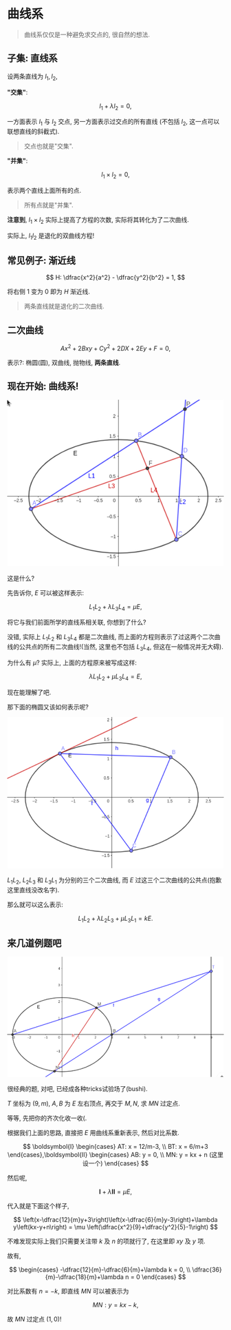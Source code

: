 # 曲线系

> 曲线系仅仅是一种避免求交点的, 很自然的想法.

## 子集: 直线系

设两条直线为 $l_1, l_2$, 

**"交集"**: 

$$
l_1 + \lambda l_2 = 0,
$$

一方面表示 $l_1$ 与 $l_2$ 交点, 
另一方面表示过交点的所有直线 (不包括 $l_2$, 这一点可以联想直线的斜截式).

> 交点也就是"交集".

**"并集"**:

$$
l_1 \times l_2 = 0, 
$$

表示两个直线上面所有的点.

> 所有点就是"并集".

**注意到**, $l_1 \times l_2$ 实际上提高了方程的次数, 实际将其转化为了二次曲线.

实际上, $l_1l_2$ 是退化的双曲线方程!

## 常见例子: 渐近线

$$
H: \dfrac{x^2}{a^2} - \dfrac{y^2}{b^2} = 1, 
$$

将右侧 $1$ 变为 $0$ 即为 $H$ 渐近线.

> 两条直线就是退化的二次曲线.

## 二次曲线

$$
Ax^2+2Bxy+Cy^2+2DX+2Ey+F = 0,
$$

表示?: 椭圆(圆), 双曲线, 抛物线, **两条直线**.

## 现在开始: 曲线系!

![fig1](imgs/fig1.png)

这是什么?

先告诉你, $E$ 可以被这样表示:

$$
L_1L_2 + \lambda L_3L_4 = \mu E,
$$

将它与我们前面所学的直线系相关联, 你想到了什么?

没错, 实际上 $L_1L_2$ 和 $L_3L_4$ 都是二次曲线, 而上面的方程则表示了过这两个二次曲线的公共点的所有二次曲线!(当然, 这里也不包括 $L_3L_4$, 但这在一般情况并无大碍).

为什么有 $\mu$? 实际上, 上面的方程原来被写成这样:

$$
\lambda L_1L_2 + \mu L_3L_4 = E, 
$$

现在能理解了吧.

那下面的椭圆又该如何表示呢?

![fig2](imgs/fig2.png)

$L_1L_2$, $L_2L_3$ 和 $L_3L_1$ 为分别的三个二次曲线, 而 $E$ 过这三个二次曲线的公共点(抱歉这里直线没改名字).

那么就可以这么表示:

$$
L_1L_2 + \lambda L_2L_3 + \mu L_3L_1 = kE.
$$

## 来几道例题吧

![fig3](imgs/fig3.png)

很经典的题, 对吧, 已经成各种tricks试验场了(bushi).

$T$ 坐标为 $(9, m)$, $A, B$ 为 $E$ 左右顶点, 再交于 $M, N$, 求 $MN$ 过定点.

等等, 先把你的齐次化收一收(.

根据我们上面的思路, 直接把 $E$ 用曲线系重新表示, 然后对比系数.

$$
\boldsymbol{I}
\begin{cases}
    AT: x = 12/m-3, \\
    BT: x = 6/m+3
\end{cases},\boldsymbol{II}
\begin{cases}
    AB: y = 0, \\
    MN: y = kx + n (这里设一个)
\end{cases}
$$

然后呢, 

$$
\boldsymbol{I} + \lambda \boldsymbol{II} = \mu E, 
$$

代入就是下面这个样子, 

$$
\left(x-\dfrac{12}{m}y+3\right)\left(x-\dfrac{6}{m}y-3\right)+\lambda y\left(kx-y+n\right) = \mu \left(\dfrac{x^2}{9}+\dfrac{y^2}{5}-1\right)
$$

不难发现实际上我们只需要关注带 $k$ 及 $n$ 的项就行了, 在这里即 $xy$ 及 $y$ 项.

故有, 

$$
\begin{cases}
    -\dfrac{12}{m}-\dfrac{6}{m}+\lambda k = 0, \\
    \dfrac{36}{m}-\dfrac{18}{m}+\lambda n = 0
\end{cases}
$$

对比系数有 $n = -k$, 即直线 $MN$ 可以被表示为

$$
MN: y = kx-k, 
$$

故 $MN$ 过定点 $(1, 0)$!
